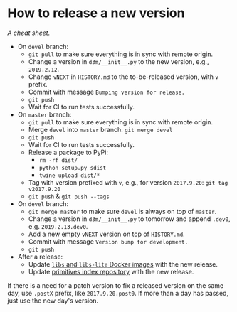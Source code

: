 # How to release a new version

*A cheat sheet.*

* On `devel` branch:
  * `git pull` to make sure everything is in sync with remote origin.
  * Change a version in `d3m/__init__.py` to the new version, e.g., `2019.2.12`.
  * Change `vNEXT` in `HISTORY.md` to the to-be-released version, with `v` prefix.
  * Commit with message `Bumping version for release.`
  * `git push`
  * Wait for CI to run tests successfully.
* On `master` branch:
  * `git pull` to make sure everything is in sync with remote origin.
  * Merge `devel` into `master` branch: `git merge devel`
  * `git push`
  * Wait for CI to run tests successfully.
  * Release a package to PyPi:
    * `rm -rf dist/`
    * `python setup.py sdist`
    * `twine upload dist/*`
  * Tag with version prefixed with `v`, e.g., for version `2017.9.20`: `git tag v2017.9.20`
  * `git push` & `git push --tags`
* On `devel` branch:
  * `git merge master` to make sure `devel` is always on top of `master`.
  * Change a version in `d3m/__init__.py` to tomorrow and append `.dev0`, e.g. `2019.2.13.dev0`.
  * Add a new empty `vNEXT` version on top of `HISTORY.md`.
  * Commit with message `Version bump for development.`
  * `git push`
* After a release:
  * Update [`libs` and `libs-lite` Docker images](https://gitlab.com/datadrivendiscovery/images) with the new release.
  * Update [primitives index repository](https://gitlab.com/datadrivendiscovery/primitives/blob/master/HOW_TO_MANAGE.md) with the new release.

If there is a need for a patch version to fix a released version on the same day,
use `.postX` prefix, like `2017.9.20.post0`. If more than a day has passed, just
use the new day's version.
